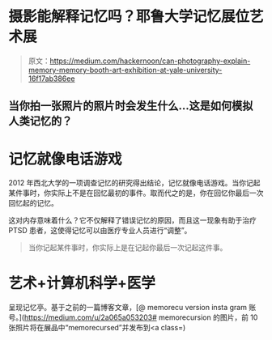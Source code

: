 # 摄影能解释记忆吗？耶鲁大学记忆展位艺术展

> 原文：<https://medium.com/hackernoon/can-photography-explain-memory-memory-booth-art-exhibition-at-yale-university-16f17ab386ee>

## 当你拍一张照片的照片时会发生什么…这是如何模拟人类记忆的？

# 记忆就像电话游戏

2012 年西北大学的一项调查记忆的研究得出结论，记忆就像电话游戏。当你记起某件事时，你实际上不是在回忆最初的事件。取而代之的是，你在回忆你最后一次回忆起的记忆。

这对内存意味着什么？它不仅解释了错误记忆的原因，而且这一现象有助于治疗 PTSD 患者，这使得记忆可以由医疗专业人员进行“调整”。

> 当你记起某件事时，你实际上是在记起你最后一次记起这件事。

# 艺术+计算机科学+医学

呈现记忆亭。基于之前的一篇博客文章，[@ memorecu version insta gram 账号。](https://medium.com/u/2a065a053203# memorecursion 的图片，前 10 张照片将在展品中“memorecursed”并发布到<a class=)